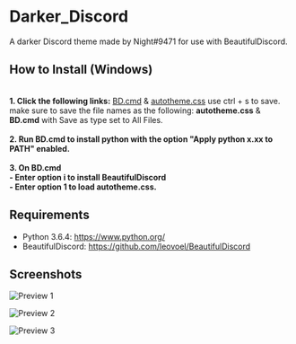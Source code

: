# Darker_Discord

A darker Discord theme made by Night#9471 for use with BeautifulDiscord.

## How to Install (Windows)
<br>**1. Click the following links:** [BD.cmd](https://raw.githubusercontent.com/BakaTekku/Darker_Discord/master/BD.cmd)
& [autotheme.css](https://rawcdn.githack.com/BakaTekku/Darker_Discord/d93df37e35446ff119ccbdf9766e757f26b4e890/autotheme.css) use ctrl + s to save. 
<br>make sure to save the file names as the following: **autotheme.css** & **BD.cmd**  with Save as type set to All Files.
<br><br>**2. Run BD.cmd to install python with the option "Apply python x.xx to PATH" enabled.**
<br><br>**3. On BD.cmd <br> - Enter option i to install BeautifulDiscord <br> - Enter option 1 to load autotheme.css.**

## Requirements

- Python 3.6.4: https://www.python.org/
- BeautifulDiscord: https://github.com/leovoel/BeautifulDiscord

## Screenshots

![Preview 1](https://i.imgur.com/Lqkxtg5.png)

![Preview 2](https://i.imgur.com/FfVCiEb.png)

![Preview 3](https://i.imgur.com/lL1gEYv.png)
